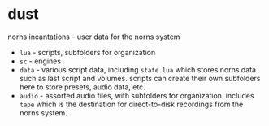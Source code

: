 # dust

norns incantations - user data for the norns system

- `lua` - scripts, subfolders for organization
- `sc` - engines
- `data` - various script data, including `state.lua` which stores norns data such as last script and volumes. scripts can create their own subfolders here to store presets, audio data, etc.
- `audio` - assorted audio files, with subfolders for organization. includes `tape` which is the destination for direct-to-disk recordings from the norns system.
